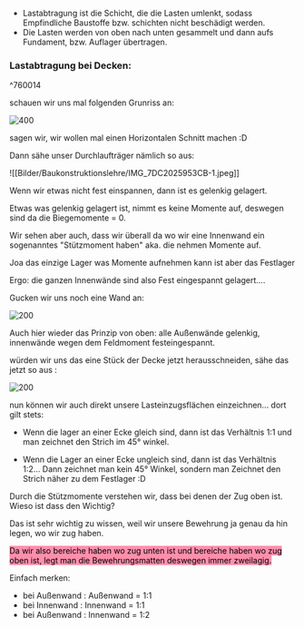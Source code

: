 - Lastabtragung ist die Schicht, die die Lasten umlenkt, sodass Empfindliche Baustoffe bzw. schichten nicht beschädigt werden.
- Die Lasten werden von oben nach unten gesammelt und dann aufs Fundament, bzw. Auflager übertragen.

### Lastabtragung bei Decken: 

^760014

schauen wir uns mal folgenden Grunriss an:

![400](Bilder/Baukonstruktionslehre/IMG_B5706355AD3D-1%202.jpeg)

sagen wir, wir wollen mal einen Horizontalen Schnitt machen :D

Dann sähe unser Durchlaufträger nämlich so aus:

![[Bilder/Baukonstruktionslehre/IMG_7DC2025953CB-1.jpeg]]

Wenn wir etwas nicht fest einspannen, dann ist es gelenkig gelagert. 

Etwas was gelenkig gelagert ist, nimmt es keine Momente auf, deswegen sind da die Biegemomente = 0.

Wir sehen aber auch, dass wir überall da wo wir eine Innenwand ein sogenanntes "Stützmoment haben" aka. die nehmen Momente auf.

Joa das einzige Lager was Momente aufnehmen kann ist aber das Festlager

Ergo: die ganzen Innenwände sind also Fest eingespannt gelagert.... 

Gucken wir uns noch eine Wand an:

![200](Bilder/Baukonstruktionslehre/IMG_FA9FB3E61975-1.jpeg)

Auch hier wieder das Prinzip von oben: alle Außenwände gelenkig, innenwände wegen dem Feldmoment festeingespannt.

würden wir uns das eine Stück der Decke jetzt herausschneiden, sähe das jetzt so aus :

![200](Bilder/Baukonstruktionslehre/IMG_6E7F68E2C05F-1.jpeg)

nun können wir auch direkt unsere Lasteinzugsflächen einzeichnen... dort gilt stets:

- Wenn die lager an einer Ecke gleich sind, dann ist das Verhältnis 1:1 und man zeichnet den Strich im 45° winkel.

- Wenn die Lager an einer Ecke ungleich sind, dann ist das Verhältnis 1:2... Dann zeichnet man kein 45° Winkel, sondern man Zeichnet den Strich näher zu dem Festlager :D


Durch die Stützmomente verstehen wir, dass bei denen der Zug oben ist. Wieso ist dass den Wichtig?

Das ist sehr wichtig zu wissen, weil wir unsere Bewehrung ja genau da hin legen, wo wir zug haben. 

<mark style="background: #FF5582A6;">Da wir also bereiche haben wo zug unten ist und bereiche haben wo zug oben ist, legt man die Bewehrungsmatten deswegen immer zweilagig.</mark> 

Einfach merken: 
- bei Außenwand : Außenwand = 1:1
- bei Innenwand : Innenwand = 1:1
- bei Außenwand : Innenwand = 1:2